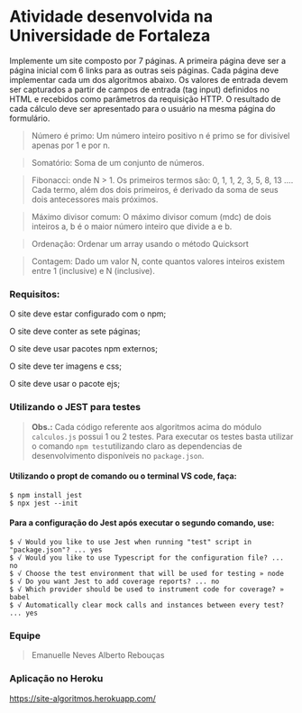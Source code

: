 # Atividade desenvolvida na Universidade de Fortaleza
Implemente um site composto por 7 páginas. A primeira página deve ser a página inicial com 6 links para as outras seis páginas. Cada página deve implementar cada um dos algoritmos abaixo. Os valores de entrada devem ser capturados a partir de campos de entrada (tag input) definidos no HTML e recebidos como parâmetros da requisição HTTP. O resultado de cada cálculo deve ser apresentado para o usuário na mesma página do formulário. 

> Número é primo: Um número inteiro positivo n é primo se for divisível apenas por 1 e por n.

> Somatório: Soma de um conjunto de números.

> Fibonacci: onde N > 1. Os primeiros termos são: 0, 1, 1, 2, 3, 5, 8, 13 …. Cada termo, além dos dois primeiros, é derivado da soma de seus dois antecessores mais próximos.

> Máximo divisor comum: O máximo divisor comum (mdc) de dois inteiros a, b é o maior número inteiro que divide a e b.

> Ordenação: Ordenar um array usando o método Quicksort

>Contagem: Dado um valor N, conte quantos valores inteiros existem entre 1 (inclusive) e N (inclusive).

### Requisitos:

O site deve estar configurado com o npm;

O site deve conter as sete páginas;

O site deve usar pacotes npm externos;

O site deve ter imagens e css;

O site deve usar o pacote ejs;

### Utilizando o JEST para testes
> **Obs.:** Cada código referente aos algoritmos acima do módulo `calculos.js` possui 1 ou 2 testes. 
Para executar os testes basta utilizar o comando `npm test`utilizando claro as dependencias de desenvolvimento disponíveis no `package.json`. 
#### Utilizando o propt de comando ou o terminal VS code, faça: 

    $ npm install jest
    $ npx jest --init
#### Para a configuração do Jest após executar o segundo comando, use: 

    $ √ Would you like to use Jest when running "test" script in "package.json"? ... yes
    $ √ Would you like to use Typescript for the configuration file? ... no
    $ √ Choose the test environment that will be used for testing » node
    $ √ Do you want Jest to add coverage reports? ... no
    $ √ Which provider should be used to instrument code for coverage? » babel
    $ √ Automatically clear mock calls and instances between every test? ... yes
### Equipe
>Emanuelle Neves 
>Alberto Rebouças
### Aplicação no Heroku
https://site-algoritmos.herokuapp.com/